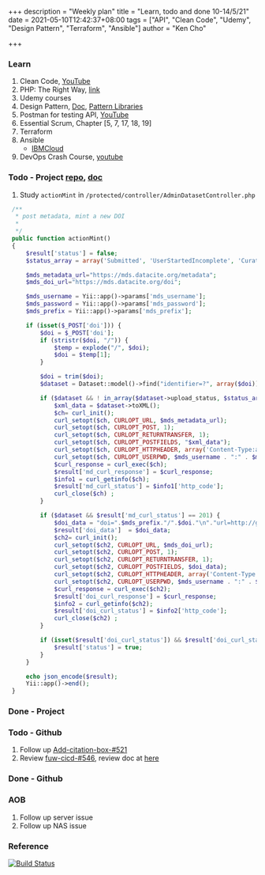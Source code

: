 +++
description = "Weekly plan"
title = "Learn, todo and done 10-14/5/21"
date = 2021-05-10T12:42:37+08:00
tags = ["API", "Clean Code", "Udemy", "Design Pattern", "Terraform", "Ansible"]
author = "Ken Cho"

+++  
### Learn
1. Clean Code, [YouTube](https://www.youtube.com/watch?v=7EmboKQH8lM)
2. PHP: The Right Way, [link](https://phptherightway.com/)
3. Udemy courses
4. Design Pattern, [Doc](https://designpatternsphp.readthedocs.io/en/latest/README.html), [Pattern Libraries](https://medium.com/@whatjackhasmade/pattern-libraries-abcc45c6144c)
5. Postman for testing API, [YouTube](https://www.freecodecamp.org/news/learn-how-to-use-postman-to-test-apis/)
6. Essential Scrum, Chapter [5, 7, 17, 18, 19]
7. Terraform
8. Ansible
    - [IBMCloud](https://www.youtube.com/watch?v=fHO1X93e4WA)
9. DevOps Crash Course, [youtube](https://www.youtube.com/watch?v=OXE2a8dqIAI)

### Todo - Project [repo](https://github.com/kencho51/mint_doi), [doc](https://docs.google.com/document/d/1CopK9e9QclOd91WRN1LREEBefMDb5cWoHiElj3IfKLc/edit#)
1. Study `actionMint` in  `/protected/controller/AdminDatasetController.php`
```php
 /**
  *	post metadata, mint a new DOI
  *
  */
 public function actionMint()
 {
     $result['status'] = false;
     $status_array = array('Submitted', 'UserStartedIncomplete', 'Curation');

     $mds_metadata_url="https://mds.datacite.org/metadata";
     $mds_doi_url="https://mds.datacite.org/doi";

     $mds_username = Yii::app()->params['mds_username'];
     $mds_password = Yii::app()->params['mds_password'];
     $mds_prefix = Yii::app()->params['mds_prefix'];

     if (isset($_POST['doi'])) {
         $doi = $_POST['doi'];
         if (stristr($doi, "/")) {
             $temp = explode("/", $doi);
             $doi = $temp[1];
         }

         $doi = trim($doi);
         $dataset = Dataset::model()->find("identifier=?", array($doi));

         if ($dataset && ! in_array($dataset->upload_status, $status_array)) {
             $xml_data = $dataset->toXML();
             $ch= curl_init();
             curl_setopt($ch, CURLOPT_URL, $mds_metadata_url);
             curl_setopt($ch, CURLOPT_POST, 1);
             curl_setopt($ch, CURLOPT_RETURNTRANSFER, 1);
             curl_setopt($ch, CURLOPT_POSTFIELDS, "$xml_data");
             curl_setopt($ch, CURLOPT_HTTPHEADER, array('Content-Type:application/xml;charset=UTF-8'));
             curl_setopt($ch, CURLOPT_USERPWD, $mds_username . ":" . $mds_password);
             $curl_response = curl_exec($ch);
             $result['md_curl_response'] = $curl_response;
             $info1 = curl_getinfo($ch);
             $result['md_curl_status'] = $info1['http_code'];
             curl_close($ch) ;
         }

         if ($dataset && $result['md_curl_status'] == 201) {
             $doi_data = "doi=".$mds_prefix."/".$doi."\n"."url=http://gigadb.org/dataset/".$dataset->identifier ;
             $result['doi_data']  = $doi_data;
             $ch2= curl_init();
             curl_setopt($ch2, CURLOPT_URL, $mds_doi_url);
             curl_setopt($ch2, CURLOPT_POST, 1);
             curl_setopt($ch2, CURLOPT_RETURNTRANSFER, 1);
             curl_setopt($ch2, CURLOPT_POSTFIELDS, $doi_data);
             curl_setopt($ch2, CURLOPT_HTTPHEADER, array('Content-Type:application/xml;charset=UTF-8'));
             curl_setopt($ch2, CURLOPT_USERPWD, $mds_username . ":" . $mds_password);
             $curl_response = curl_exec($ch2);
             $result['doi_curl_response'] = $curl_response;
             $info2 = curl_getinfo($ch2);
             $result['doi_curl_status'] = $info2['http_code'];
             curl_close($ch2) ;
         }

         if (isset($result['doi_curl_status']) && $result['doi_curl_status'] == 201) {
             $result['status'] = true;
         }
     }

     echo json_encode($result);
     Yii::app()->end();
 }
```

### Done - Project

### Todo - Github
1. Follow up [Add-citation-box-#521](https://github.com/gigascience/gigadb-website/pull/521)
2. Review [fuw-cicd-#546](https://github.com/gigascience/gigadb-website/pull/546), review doc at [here](https://gist.github.com/kencho51/6b5cebd15c9419484e73b2439a34f0d1)

### Done - Github

### AOB
1. Follow up server issue
2. Follow up NAS issue
### Reference


[![Build Status](https://travis-ci.com/kencho51/gigathing.svg?branch=master)](https://travis-ci.com/kencho51/gigathing)

